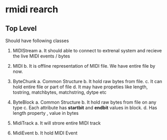 # rmidi rearch

## Top Level
Should have following classes

1. MIDIStream
    a. It should able to connect to extrenal system and recieve the live MIDI events / bytes
    
2. MIDI
    b. It is offline representation of MIDI file. We have entire file by now.

3. ByteChunk
    a. Common Structure
    b. It hold raw bytes from file. 
    c. It can hold entire file or part of file
    d. It may have propeties like length, tostring, matchbytes, matchstring, dytpe etc

4. ByteBlock
    a. Common Structure
    b. It hold raw bytes from file on any type
    c. Each attribute has **startbit** and **endbit** values in block. 
    d. Has length property , value in bytes


5. MidiTrack
    a. It will strore entire MIDI track

6. MidiEvent
    b. It hold MIDI Event